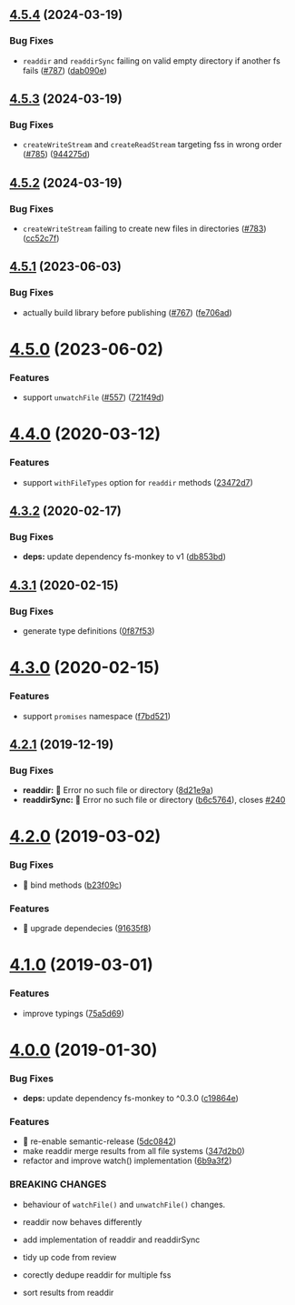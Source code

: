 ## [4.5.4](https://github.com/streamich/unionfs/compare/v4.5.3...v4.5.4) (2024-03-19)


### Bug Fixes

* `readdir` and `readdirSync` failing on valid empty directory if another fs fails ([#787](https://github.com/streamich/unionfs/issues/787)) ([dab090e](https://github.com/streamich/unionfs/commit/dab090ede6b757b68af0408cea9086e9d511d988))

## [4.5.3](https://github.com/streamich/unionfs/compare/v4.5.2...v4.5.3) (2024-03-19)


### Bug Fixes

* `createWriteStream` and `createReadStream` targeting fss in wrong order ([#785](https://github.com/streamich/unionfs/issues/785)) ([944275d](https://github.com/streamich/unionfs/commit/944275d6289a3a30d952de74ba1c67baab21ffb3))

## [4.5.2](https://github.com/streamich/unionfs/compare/v4.5.1...v4.5.2) (2024-03-19)


### Bug Fixes

* `createWriteStream` failing to create new files in directories ([#783](https://github.com/streamich/unionfs/issues/783)) ([cc52c7f](https://github.com/streamich/unionfs/commit/cc52c7fb42e3c76b14a657c3eacd226358000d53))

## [4.5.1](https://github.com/streamich/unionfs/compare/v4.5.0...v4.5.1) (2023-06-03)


### Bug Fixes

* actually build library before publishing ([#767](https://github.com/streamich/unionfs/issues/767)) ([fe706ad](https://github.com/streamich/unionfs/commit/fe706ad4376237664b6fd77e28fb3499dae159eb))

# [4.5.0](https://github.com/streamich/unionfs/compare/v4.4.0...v4.5.0) (2023-06-02)


### Features

* support `unwatchFile` ([#557](https://github.com/streamich/unionfs/issues/557)) ([721f49d](https://github.com/streamich/unionfs/commit/721f49d1897a52c02a1b68dcde1e37579c700550))

# [4.4.0](https://github.com/streamich/unionfs/compare/v4.3.2...v4.4.0) (2020-03-12)


### Features

* support `withFileTypes` option for `readdir` methods ([23472d7](https://github.com/streamich/unionfs/commit/23472d7cedd67f9e4e830883d28aa5118cb2d739))

## [4.3.2](https://github.com/streamich/unionfs/compare/v4.3.1...v4.3.2) (2020-02-17)


### Bug Fixes

* **deps:** update dependency fs-monkey to v1 ([db853bd](https://github.com/streamich/unionfs/commit/db853bdddc1a252da8717496f85d4def6cb418a1))

## [4.3.1](https://github.com/streamich/unionfs/compare/v4.3.0...v4.3.1) (2020-02-15)


### Bug Fixes

* generate type definitions ([0f87f53](https://github.com/streamich/unionfs/commit/0f87f53ecd96fa5c3fed8c9813f66eb5c5921cc8))

# [4.3.0](https://github.com/streamich/unionfs/compare/v4.2.1...v4.3.0) (2020-02-15)


### Features

* support `promises` namespace ([f7bd521](https://github.com/streamich/unionfs/commit/f7bd521b09a6c8d7a212a09670b6938b5f5eff9b))

## [4.2.1](https://github.com/streamich/unionfs/compare/v4.2.0...v4.2.1) (2019-12-19)


### Bug Fixes

* **readdir:** 🐛  Error no such file or directory ([8d21e9a](https://github.com/streamich/unionfs/commit/8d21e9a6b38fbd818227cb19806142ffaca1eca9))
* **readdirSync:** 🐛  Error no such file or directory ([b6c5764](https://github.com/streamich/unionfs/commit/b6c5764cb17b94184070d0c4acaac35c3292e365)), closes [#240](https://github.com/streamich/unionfs/issues/240)

# [4.2.0](https://github.com/streamich/unionfs/compare/v4.1.0...v4.2.0) (2019-03-02)


### Bug Fixes

* 🐛 bind methods ([b23f09c](https://github.com/streamich/unionfs/commit/b23f09c))


### Features

* 🎸 upgrade dependecies ([91635f8](https://github.com/streamich/unionfs/commit/91635f8))

# [4.1.0](https://github.com/streamich/unionfs.git/compare/v4.0.0...v4.1.0) (2019-03-01)


### Features

* improve typings ([75a5d69](https://github.com/streamich/unionfs.git/commit/75a5d69))

# [4.0.0](https://github.com/streamich/unionfs.git/compare/v3.0.2...v4.0.0) (2019-01-30)


### Bug Fixes

* **deps:** update dependency fs-monkey to ^0.3.0 ([c19864e](https://github.com/streamich/unionfs.git/commit/c19864e))


### Features

* 🎸 re-enable semantic-release ([5dc0842](https://github.com/streamich/unionfs.git/commit/5dc0842))
* make readdir merge results from all file systems ([347d2b0](https://github.com/streamich/unionfs.git/commit/347d2b0))
* refactor and improve watch() implementation ([6b9a3f2](https://github.com/streamich/unionfs.git/commit/6b9a3f2))


### BREAKING CHANGES

* behaviour of `watchFile()` and `unwatchFile()` changes.
* readdir now behaves differently

* add implementation of readdir and readdirSync

* tidy up code from review

* corectly dedupe readdir for multiple fss

* sort results from readdir

